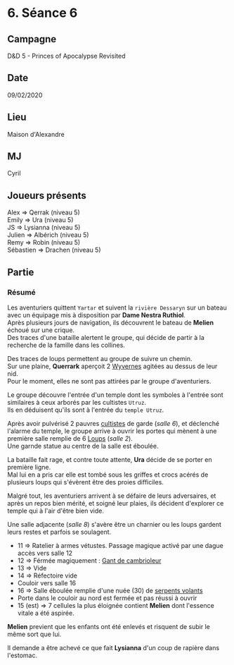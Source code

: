 # 6. Séance 6

## Campagne

D&D 5 - Princes of Apocalypse Revisited

## Date

09/02/2020

## Lieu

Maison d'Alexandre

## MJ

Cyril

## Joueurs présents

Alex => Qerrak (niveau 5)  
Emily => Ura (niveau 5)  
JS => Lysianna (niveau 5)  
Julien => Albérich (niveau 5)  
Remy => Robin (niveau 5)  
Sébastien => Drachen (niveau 5)

## Partie

### Résumé

Les aventuriers quittent `Yartar` et suivent la `rivière Dessaryn` sur un bateau avec un équipage mis à disposition par **Dame Nestra Ruthiol**.  
Après plusieurs jours de navigation, ils découvrent le bateau de **Melien** échoué sur une crique.  
Des traces d'une bataille alertent le groupe, qui décide de partir à la recherche de la famille dans les collines.

Des traces de loups permettent au groupe de suivre un chemin.  
Sur une plaine, **Querrark** aperçoit 2 [Wyvernes](https://www.aidedd.org/dnd/monstres.php?vf=wiverne) agitées au dessus de leur nid.  
Pour le moment, elles ne sont pas attirées par le groupe d'aventuriers.

Le groupe découvre l'entrée d'un temple dont les symboles à l'entrée sont similaires à ceux arborés par les cultistes `Utruz`.  
Ils en déduisent qu'ils sont à l'entrée du `temple Utruz`.

Après avoir pulvérisé 2 pauvres [cultistes](https://www.aidedd.org/dnd/monstres.php?vf=cultiste) de garde (*salle 6*), et déclenché l'alarme du temple, le groupe arrive à ouvrir les portes qui mènent à une première salle remplie de 6 [Loups](https://www.aidedd.org/dnd/monstres.php?vf=loup-arctique) (*salle 2*).  
Une garnde statue au centre de la salle est éboulée.

La bataille fait rage, et contre toute attente, **Ura** décide de se porter en première ligne.  
Mal lui en a pris car elle est tombé sous les griffes et crocs acérés de plusieurs loups qui s'évèrent être des proies difficiles.

Malgré tout, les aventuriers arrivent à se défaire de leurs adversaires, et après un repos bien mérité, et soigné leur plaies, ils décident d'explorer ce temple qui à l'air d'être bien vide.

Une salle adjacente (*salle 8*) s'avère être un charnier ou les loups gardent leurs restes et parfois se soulagent.




- 11 => Ratelier à armes vétustes. Passage magique activé par une dague accès vers salle 12
- 12 => Férmée magiquement : [Gant de cambrioleur](https://www.aidedd.org/dnd/om.php?vf=gants-de-cambrioleur)
- 13 => Vide
- 14 => Réfectoire vide
- Couloir vers salle 16
- 16 => Salle éboulée remplie d'une nuée (30) de [serpents volants](https://www.aidedd.org/dnd/monstres.php?vf=serpent-volant)
- Porte dans le couloir au nord est fermée et pas réussi à ouvrir
- 15 (est) => 7 cellules la plus éloignée contient **Melien** dont l'essence vitale a été aspirée.

**Melien** previent que les enfants ont été enlevés et risquent de subir le même sort que lui.

Il demande a être achevé ce que fait **Lysianna** d'un coup de rapière dans l'estomac.
